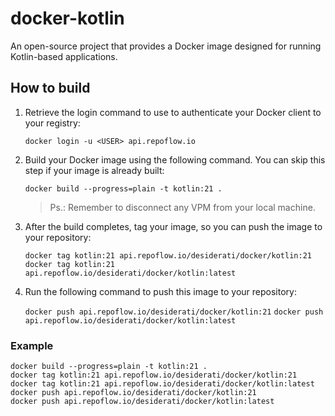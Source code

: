 # docker-kotlin

An open-source project that provides a Docker image designed for running Kotlin-based applications.

## How to build

1. Retrieve the login command to use to authenticate your Docker client to your registry:

   `docker login -u <USER> api.repoflow.io`

2. Build your Docker image using the following command. You can skip this step if your image is already built:

   `docker build --progress=plain -t kotlin:21 .`

   > Ps.: Remember to disconnect any VPM from your local machine.

3. After the build completes, tag your image, so you can push the image to your repository:

   `docker tag kotlin:21 api.repoflow.io/desiderati/docker/kotlin:21`
   `docker tag kotlin:21 api.repoflow.io/desiderati/docker/kotlin:latest`

4. Run the following command to push this image to your repository:

   `docker push api.repoflow.io/desiderati/docker/kotlin:21`
   `docker push api.repoflow.io/desiderati/docker/kotlin:latest`

### Example

   ```
   docker build --progress=plain -t kotlin:21 .
   docker tag kotlin:21 api.repoflow.io/desiderati/docker/kotlin:21
   docker tag kotlin:21 api.repoflow.io/desiderati/docker/kotlin:latest
   docker push api.repoflow.io/desiderati/docker/kotlin:21
   docker push api.repoflow.io/desiderati/docker/kotlin:latest
   ```

